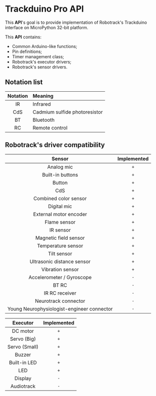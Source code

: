 # Trackduino Pro API

This **API**'s goal is to provide implementation of Robotrack's Trackduino interface on MicroPython 32-bit platform.

This **API** contains:
- Common Arduino-like functions;
- Pin definitions;
- Timer management class;
- Robotrack's executor drivers;
- Robotrack's sensor drivers.

## Notation list

| Notation | Meaning                       |
| :------: | :---------------------------- |
|    IR    | Infrared                      |
|   CdS    | Cadmium sulfide photoresistor |
|    BT    | Bluetooth                     |
|    RC    | Remote control                |

## Robotrack's driver compatibility

|                   Sensor                   | Implemented |
| :----------------------------------------: | :---------: |
|                 Analog mic                 |     `+`     |
|              Built-in buttons              |     `+`     |
|                   Button                   |     `+`     |
|                    CdS                     |     `+`     |
|           Combined color sensor            |     `+`     |
|                Digital mic                 |     `+`     |
|           External motor encoder           |     `+`     |
|                Flame sensor                |     `+`     |
|                 IR sensor                  |     `+`     |
|           Magnetic field sensor            |     `+`     |
|             Temperature sensor             |     `+`     |
|                Tilt sensor                 |     `+`     |
|         Ultrasonic distance sensor         |     `+`     |
|              Vibration sensor              |     `+`     |
|         Accelerometer / Gyroscope          |     `-`     |
|                   BT RC                    |     `-`     |
|               IR RC receiver               |     `-`     |
|            Neurotrack connector            |     `-`     |
| Young Neurophysiologist-engineer connector |     `-`     |

|   Executor    | Implemented |
| :-----------: | :---------: |
|   DC motor    |     `+`     |
|  Servo (Big)  |     `+`     |
| Servo (Small) |     `+`     |
|    Buzzer     |     `+`     |
| Built-in LED  |     `+`     |
|      LED      |     `+`     |
|    Display    |     `-`     |
|  Audiotrack   |     `-`     |
